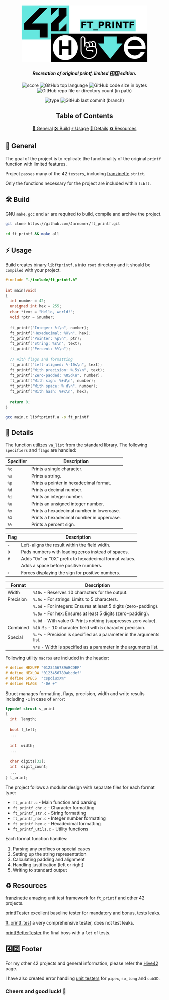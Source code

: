 <h1 align="center">
  <img src="assets/ft_printf.png" alt="ft_printf" width="400">
</h1>

<p align="center">
	<b><i>Recreation of original printf, limited 4️⃣2️⃣ edition.</i></b><br>
</p>

<p align="center">
  <img src="https://img.shields.io/badge/Score-125%2F100-lightgreen?style=for-the-badge" alt="score">
  <img src="https://img.shields.io/github/languages/top/Jarnomer/ft_printf?style=for-the-badge&logo=c&label=%20&labelColor=gray&color=lightblue" alt="GitHub top language">
	<img src="https://img.shields.io/github/languages/code-size/Jarnomer/ft_printf?style=for-the-badge&color=lightyellow" alt="GitHub code size in bytes">
  <img src="https://img.shields.io/github/directory-file-count/Jarnomer/ft_printf/sources?style=for-the-badge&label=sources&color=pink" alt="GitHub repo file or directory count (in path)">
</p>

<p align="center">
    <img src="https://img.shields.io/badge/Type-Solo-violet?style=for-the-badge" alt="type">
  <img src="https://img.shields.io/github/last-commit/Jarnomer/ft_printf/main?style=for-the-badge&color=red" alt="GitHub last commit (branch)">
</p>

<div align="center">

## Table of Contents
[📝 General](#-general)
[🛠️ Build](#️-build)
[⚡ Usage](#-usage)
[🚀 Details](#-details)
[♻️ Resources](#️-resources)

</div>

## 📝 General

The goal of the project is to replicate the functionality of the original `printf` function with limited features.

Project `passes` many of the 42 `testers`, including [franzinette](https://github.com/xicodomingues/francinette) `strict`.

Only the functions necessary for the project are included within `libft`.

## 🛠️ Build

GNU `make`, `gcc` and `ar` are required to build, compile and archive the project.

```bash
git clone https://github.com/Jarnomer/ft_printf.git
```

```bash
cd ft_printf && make all
```

## ⚡ Usage

Build creates binary `libftprintf.a` into `root` directory and it should be `compiled` with your project.

```c
#include "./include/ft_printf.h"

int main(void)
{
  int number = 42;
  unsigned int hex = 255;
  char *text = "Hello, world!";
  void *ptr = &number;

  ft_printf("Integer: %i\n", number);
  ft_printf("Hexadecimal: %X\n", hex);
  ft_printf("Pointer: %p\n", ptr);
  ft_printf("String: %s\n", text);
  ft_printf("Percent: %%\n");
  
  // With flags and formatting
  ft_printf("Left-aligned: %-10s\n", text);
  ft_printf("With precision: %.5s\n", text);
  ft_printf("Zero-padded: %05d\n", number);
  ft_printf("With sign: %+d\n", number);
  ft_printf("With space: % d\n", number);
  ft_printf("With hash: %#x\n", hex);
  
  return 0;
}
```

```bash
gcc main.c libftprintf.a -o ft_printf
```

## 🚀 Details

The function utilizes `va_list` from the standard library. The following `specifiers` and `flags` are handled:

| **Specifier** | **Description**                                                             |
|---------------|-----------------------------------------------------------------------------|
| `%c`          | Prints a single character.                                                  |
| `%s`          | Prints a string.                                                            |
| `%p`          | Prints a pointer in hexadecimal format.                                     |
| `%d`          | Prints a decimal number.                                                    |
| `%i`          | Prints an integer number.                                                   |
| `%u`          | Prints an unsigned integer number.                                          |
| `%x`          | Prints a hexadecimal number in lowercase.                                   |
| `%X`          | Prints a hexadecimal number in uppercase.                                   |
| `%%`          | Prints a percent sign.                                                      |

| **Flag**      | **Description**                                                             |
|---------------|-----------------------------------------------------------------------------|
| `-`           | Left-aligns the result within the field width.                              |
| `0`           | Pads numbers with leading zeros instead of spaces.                          |
| `#`           | Adds "0x" or "0X" prefix to hexadecimal format values.                      |
| ` `         | Adds a space before positive numbers.                                       |
| `+`           | Forces displaying the sign for positive numbers.                            |

| **Format**    | **Description**                                                             |
|---------------|-----------------------------------------------------------------------------|
| Width         | `%10s` - Reserves 10 characters for the output.                             |
| Precision     | `%.5s` - For strings: Limits to 5 characters.                               |
|               | `%.5d` - For integers: Ensures at least 5 digits (zero-padding).            |
|               | `%.5x` - For hex: Ensures at least 5 digits (zero-padding).                 |
|               | `%.0d` - With value 0: Prints nothing (suppresses zero value).              |
| Combined      | `%10.5s` - 10 character field with 5 character precision.                   |
| Special       | `%.*s` - Precision is specified as a parameter in the arguments list.       |
|               | `%*s` - Width is specified as a parameter in the arguments list.            |

Following utility `macros` are included in the header:

```c
# define HEXUPP "0123456789ABCDEF"
# define HEXLOW "0123456789abcdef"
# define SPECS  "cspdiuxX%"
# define FLAGS  "-0# +"
```

Struct manages formatting, flags, precision, width and write results including `-1` in case of `error`:

```c
typedef struct s_print
{
  int  length;

  bool f_left;
  ...

  int  width;
  ...

  char digits[32];
  int  digit_count;
  ...
} t_print;
```

The project follows a modular design with separate files for each format type:

- `ft_printf.c` - Main function and parsing
- `ft_printf_chr.c` - Character formatting
- `ft_printf_str.c` - String formatting
- `ft_printf_nbr.c` - Integer number formatting
- `ft_printf_hex.c` - Hexadecimal formatting
- `ft_printf_utils.c` - Utility functions

Each format function handles:

1. Parsing any prefixes or special cases
2. Setting up the string representation
3. Calculating padding and alignment
4. Handling justification (left or right)
5. Writing to standard output

## ♻️ Resources

[franzinette](https://github.com/xicodomingues/francinette) amazing unit test framework for `ft_printf` and other 42 projects.

[printfTester](https://github.com/Tripouille/printfTester) excellent baseline tester for mandatory and bonus, tests leaks.

[ft_printf_test](https://github.com/cacharle/ft_printf_test) a very comprehensive tester, does not test leaks.

[printfBetterTester](https://github.com/ejacquem/printfBetterTester/tree/main) the final boss with a `lot` of tests.

## 4️⃣2️⃣ Footer

For my other 42 projects and general information, please refer the [Hive42](https://github.com/Jarnomer/Hive42) page.

I have also created error handling [unit testers](https://github.com/Jarnomer/42Testers) for `pipex`, `so_long` and `cub3D`.

### Cheers and good luck! 🥳